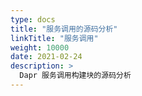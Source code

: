 ```yaml
---
type: docs
title: "服务调用的源码分析"
linkTitle: "服务调用"
weight: 10000
date: 2021-02-24
description: >
  Dapr 服务调用构建块的源码分析
---
```




